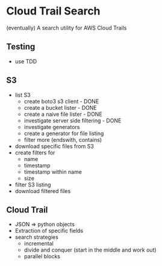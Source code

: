 # Cloud Trail Search
(eventually) A search utility for AWS Cloud Trails

## Testing

* use TDD

## S3

* list S3
    * create boto3 s3 client - DONE
    * create a bucket lister - DONE
    * create a naive file lister - DONE
    * investigate server side filtering - DONE
    * investigate generators
    * create a generator for file listing
    * filter more (endswith, contains)
* download specific files from S3
* create filters for
    * name
    * timestamp
    * timestamp within name
    * size
* filter S3 listing
* download filtered files

## Cloud Trail
* JSON => python objects
* Extraction of specific fields
* search strategies
    * incremental
    * divide and conquer (start in the middle and work out)
    * parallel blocks
